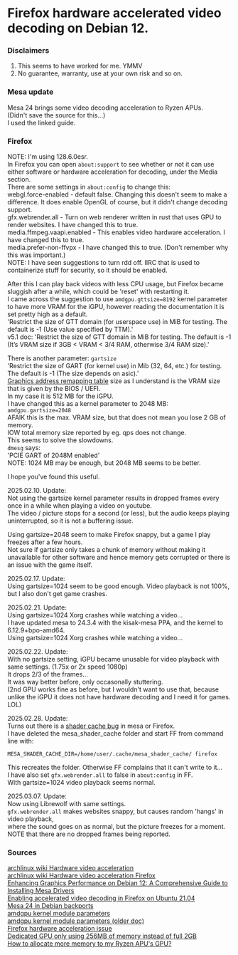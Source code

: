 # Firefox hardware accelerated video decoding on Debian 12.

### Disclaimers
1. This seems to have worked for me. YMMV
2. No guarantee, warranty, use at your own risk and so on.

### Mesa update
Mesa 24 brings some video decoding acceleration to Ryzen APUs.  
(Didn't save the source for this...)  
I used the linked guide.  

### Firefox
NOTE: I'm using 128.6.0esr.  
In Firefox you can open `about:support` to see whether or not it can use either software or hardware acceleration for decoding, under the Media section.  
There are some settings in `about:config` to change this:  
webgl.force-enabled - default false. Changing this doesn't seem to make a difference. It does enable OpenGL of course, but it didn't change decoding support.  
gfx.webrender.all - Turn on web renderer written in rust that uses GPU to render websites. I have changed this to true.  
media.ffmpeg.vaapi.enabled - This enables video hardware acceleration. I have changed this to true.  
media.prefer-non-ffvpx - I have changed this to true. (Don't remember why this was important.)  
NOTE: I have seen suggestions to turn rdd off. IIRC that is used to containerize stuff for security, so it should be enabled.  

After this I can play back videos with less CPU usage, but Firefox became sluggish after a while, which could be 'reset' with restarting it.  
I came across the suggestion to use `amdgpu.gttsize=8192` kernel parameter to have more VRAM for the iGPU, however reading the documentation it is set pretty high as a default.  
'Restrict the size of GTT domain (for userspace use) in MiB for testing. The default is -1 (Use value specified by TTM).'  
v5.1 doc: 'Restrict the size of GTT domain in MiB for testing. The default is -1 (It’s VRAM size if 3GB < VRAM < 3/4 RAM, otherwise 3/4 RAM size).'

There is another parameter: `gartsize`  
'Restrict the size of GART (for kernel use) in Mib (32, 64, etc.) for testing. The default is -1 (The size depends on asic).'  
[Graphics address remapping table](https://en.wikipedia.org/wiki/Graphics_address_remapping_table) size as I understand is the VRAM size that is given by the BIOS / UEFI.  
In my case it is 512 MB for the iGPU.  
I have changed this as a kernel parameter to 2048 MB:  
`amdgpu.gartsize=2048`  
AFAIK this is the max. VRAM size, but that does not mean you lose 2 GB of memory.  
IOW total memory size reported by eg. qps does not change.  
This seems to solve the slowdowns.  
`dmesg` says:  
'PCIE GART of 2048M enabled'  
NOTE: 1024 MB may be enough, but 2048 MB seems to be better.  

I hope you've found this useful.  

2025.02.10. Update:  
Not using the gartsize kernel parameter results in dropped frames every once in a while when playing a video on youtube.  
The video / picture stops for a second (or less), but the audio keeps playing uninterrupted, so it is not a buffering issue.  
  
Using gartsize=2048 seem to make Firefox snappy, but a game I play freezes after a few hours.  
Not sure if gartsize only takes a chunk of memory without making it unavailable for other software and hence memory gets corrupted or there is an issue with the game itself.  

2025.02.17. Update:  
Using gartsize=1024 seem to be good enough. Video playback is not 100%, but I also don't get game crashes.  
  
2025.02.21. Update:  
Using gartsize=1024 Xorg crashes while watching a video...  
I have updated mesa to 24.3.4 with the kisak-mesa PPA, and the kernel to 6.12.9+bpo-amd64.  
Using gartsize=1024 Xorg crashes while watching a video...  

2025.02.22. Update:  
With no gartsize setting, iGPU became unusable for video playback with same settings. (1.75x or 2x speed 1080p)  
It drops 2/3 of the frames...  
It was way better before, only occasonally stuttering.  
(2nd GPU works fine as before, but I wouldn't want to use that, because unlike the iGPU it does not have hardware decoding and I need it for games. LOL)  

2025.02.28. Update:  
Turns out there is a [shader cache bug](https://bugzilla.mozilla.org/show_bug.cgi?id=1921742) in mesa or Firefox.  
I have deleted the mesa_shader_cache folder and start FF from command line with:  
```
MESA_SHADER_CACHE_DIR=/home/user/.cache/mesa_shader_cache/ firefox
```
This recreates the folder. Otherwise FF complains that it can't write to it...  
I have also set `gfx.webrender.all` to false in `about:config` in FF.  
With gartsize=1024 video playback seems normal.  

2025.03.07. Update:  
Now using Librewolf with same settings.  
`gfx.webrender.all` makes websites snappy, but causes random 'hangs' in video playback,  
where the sound goes on as normal, but the picture freezes for a moment.  
NOTE that there are no dropped frames being reported.  
  
### Sources
[archlinux wiki Hardware video acceleration](https://wiki.archlinux.org/title/Hardware_video_acceleration)  
[archlinux wiki Hardware video acceleration Firefox](https://wiki.archlinux.org/title/Firefox#Hardware_video_acceleration)  
[Enhancing Graphics Performance on Debian 12: A Comprehensive Guide to Installing Mesa Drivers](https://shape.host/resources/enhancing-graphics-performance-on-debian-12-a-comprehensive-guide-to-installing-mesa-drivers)  
[Enabling accelerated video decoding in Firefox on Ubuntu 21.04](https://discourse.ubuntu.com/t/enabling-accelerated-video-decoding-in-firefox-on-ubuntu-21-04/22081)  
[Mesa 24 in Debian backports](https://www.reddit.com/r/linux_gaming/comments/1fqh7s5/debian_has_mesa_24_now/)  
[amdgpu kernel module parameters](https://docs.kernel.org/gpu/amdgpu/module-parameters.html)  
[amdgpu kernel module parameters (older doc)](https://www.kernel.org/doc/html/v5.1/gpu/amdgpu.html)  
[Firefox hardware acceleration issue](https://bbs.archlinux.org/viewtopic.php?id=300639)  
[Dedicated GPU only using 256MB of memory instead of full 2GB](https://bbs.archlinux.org/viewtopic.php?id=252954)  
[How to allocate more memory to my Ryzen APU's GPU?](https://github.com/ROCm/ROCm/issues/2014)  
